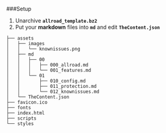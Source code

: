###Setup

1. Unarchive **`allroad_template.bz2`**
2. Put your **markdown** files into **`md`** and edit **`TheContent.json`**
```
├── assets
│   ├── images
│   │   └── knownissues.png
│   ├── md
│   │   ├── 00
│   │   │   ├── 000_allroad.md
│   │   │   └── 001_features.md
│   │   └── 01
│   │       ├── 010_config.md
│   │       ├── 011_protection.md
│   │       └── 012_knownissues.md
│   └── TheContent.json
├── favicon.ico
├── fonts
├── index.html
├── scripts
└── styles
```
